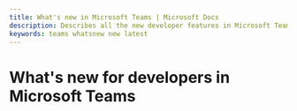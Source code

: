 ```yaml
---
title: What's new in Microsoft Teams | Microsoft Docs
description: Describes all the new developer features in Microsoft Teams
keywords: teams whatsnew new latest
---
```

# What's new for developers in Microsoft Teams
